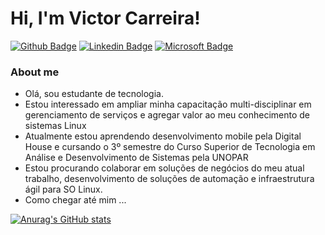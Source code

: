 # Hi, I'm Victor Carreira!


[![Github Badge](https://img.shields.io/badge/-Github-000?style=flat-square&logo=Github&logoColor=white&link=https://github.com/original-carreira)](https://github.com/original-carreira)
[![Linkedin Badge](https://img.shields.io/badge/-LinkedIn-blue?style=flat-square&logo=Linkedin&logoColor=white&link=https://www.linkedin.com/in/victor-pinheiro-carreira-9a6a36215/)](https://www.linkedin.com/in/victor-pinheiro-carreira-9a6a36215/)
[![Microsoft Badge](https://img.shields.io/badge/Microsoft_Outlook-0078D4?style=flat-square&logo=microsoft-outlook&logoColor=white&link=sg.el.carreira@hotmail.com)](sg.el.carreira@hotmail.com)

### About me
- Olá, sou estudante de tecnologia.
- Estou interessado em ampliar minha capacitação multi-disciplinar em gerenciamento de serviços e agregar valor ao meu conhecimento de sistemas Linux
- Atualmente estou aprendendo desenvolvimento mobile pela Digital House e cursando o 3º semestre do Curso Superior de Tecnologia em Análise e Desenvolvimento de Sistemas pela UNOPAR
- Estou procurando colaborar em soluções de negócios do meu atual trabalho, desenvolvimento de soluções de automação e infraestrutura ágil para SO Linux. 
- Como chegar até mim ...

[![Anurag's GitHub stats](https://github-readme-stats.vercel.app/api?username=original-carreira&theme=blue-green)](https://github.com/anuraghazra/github-readme-stats)


<!---
original-carreira/original-carreira is a ✨ special ✨ repository because its `README.md` (this file) appears on your GitHub profile.
You can click the Preview link to take a look at your changes.
--->
